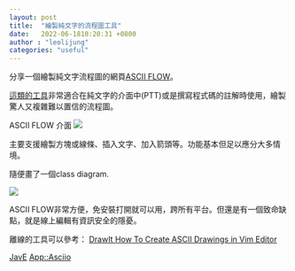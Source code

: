```yaml
---
layout: post
title:  "繪製純文字的流程圖工具"
date:   2022-06-1810:20:31 +0800
author : "leolijung"
categories: "useful"
---
```


分享一個繪製純文字流程圖的網頁[ASCII FLOW](https://asciiflow.com/#/)。

[這類的工具](https://unix.stackexchange.com/questions/126630/creating-diagrams-in-ascii)非常適合在純文字的介面中(PTT)或是撰寫程式碼的註解時使用，繪製驚人又複雜難以置信的流程圖。

ASCII FLOW 介面
![](https://i.imgur.com/bghelDz.png)

主要支援繪製方塊或線條、插入文字、加入箭頭等。功能基本但足以應分大多情境。

隨便畫了一個class diagram.

![](https://i.imgur.com/fp74rdf.png)

ASCII FLOW非常方便，免安裝打開就可以用，跨所有平台。但還是有一個致命缺點，就是線上編輯有資訊安全的隱憂。

離線的工具可以參考：
[DrawIt ](https://www.vim.org/scripts/script.php?script_id=40)
[How To Create ASCII Drawings in Vim Editor](https://www.thegeekstuff.com/2009/12/how-to-create-ascii-drawings-in-vim-editor-draw-boxes-lines-ellipses-arrows-inside-text-file/#more-2732)

[JavE](http://www.jave.de/download/download.html)
[App::Asciio](https://metacpan.org/dist/App-Asciio/view/lib/App/Asciio.pm)